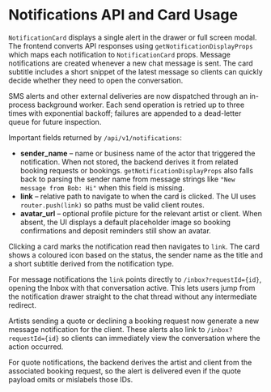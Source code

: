 # Notifications API and Card Usage

`NotificationCard` displays a single alert in the drawer or full screen modal.
The frontend converts API responses using `getNotificationDisplayProps` which
maps each notification to `NotificationCard` props. Message notifications are
created whenever a new chat message is sent. The card subtitle includes a short
snippet of the latest message so clients can quickly decide whether they need to
open the conversation.

SMS alerts and other external deliveries are now dispatched through an
in-process background worker. Each send operation is retried up to three times
with exponential backoff; failures are appended to a dead-letter queue for
future inspection.

Important fields returned by `/api/v1/notifications`:

- **sender_name** – name or business name of the actor that triggered the
  notification. When not stored, the backend derives it from related booking
  requests or bookings. `getNotificationDisplayProps` also falls back to parsing
  the sender name from message strings like `"New message from Bob: Hi"` when
  this field is missing.
- **link** – relative path to navigate to when the card is clicked. The UI uses
  `router.push(link)` so paths must be valid client routes.
- **avatar_url** – optional profile picture for the relevant artist or client.
  When absent, the UI displays a default placeholder image so booking
  confirmations and deposit reminders still show an avatar.

Clicking a card marks the notification read then navigates to `link`. The card
shows a coloured icon based on the status, the sender name as the title and a
short subtitle derived from the notification type.

For message notifications the `link` points directly to
`/inbox?requestId={id}`, opening the Inbox with that conversation active.
This lets users jump from the notification drawer straight to the chat thread
without any intermediate redirect.

Artists sending a quote or declining a booking request now generate a new
message notification for the client. These alerts also link to
`/inbox?requestId={id}` so clients can immediately view the conversation where
the action occurred.

For quote notifications, the backend derives the artist and client from the
associated booking request, so the alert is delivered even if the quote payload
omits or mislabels those IDs.

